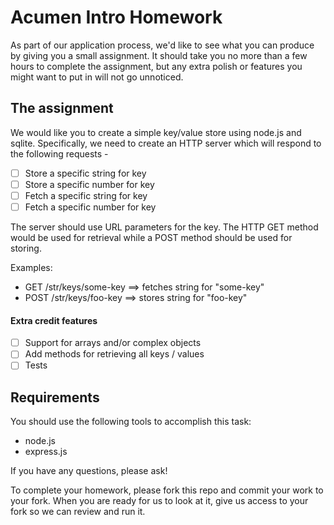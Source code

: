 # Acumen Intro Homework

As part of our application process, we'd like to see what you can produce by giving you a small assignment. It should take you no more than a few hours to complete the assignment, but any extra polish or features you might want to put in will not go unnoticed.

## The assignment

We would like you to create a simple key/value store using node.js and sqlite.
Specifically, we need to create an HTTP server which will respond to the following requests -

 - [ ] Store a specific string for key
 - [ ] Store a specific number for key
 - [ ] Fetch a specific string for key
 - [ ] Fetch a specific number for key

The server should use URL parameters for the key.
The HTTP GET method would be used for retrieval while a POST method should be used for storing.

Examples:

* GET /str/keys/some-key ==> fetches string for "some-key"
* POST /str/keys/foo-key ==> stores string for "foo-key"

#### Extra credit features

 - [ ] Support for arrays and/or complex objects
 - [ ] Add methods for retrieving all keys / values
 - [ ] Tests

## Requirements

You should use the following tools to accomplish this task:

 - node.js
 - express.js

If you have any questions, please ask!

To complete your homework, please fork this repo and commit your work to your fork. When you are ready for us to look at it, give us access to your fork so we can review and run it.
